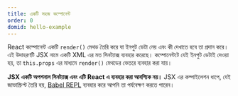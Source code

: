 ```yaml
---
title: একটি সহজ কম্পোনেন্ট
order: 0
domid: hello-example
---
```


React কম্পোনেন্ট একটি `render()` মেথড তৈরি করে যা ইনপুট ডেটা নেয় এবং কী দেখাতে হবে তা প্রদান করে। এই উদাহরণটি JSX নামে একটি XML এর মত সিনট্যাক্স ব্যবহার করেছে। কম্পোনেন্টটে যেই ইনপুট ডেটাই দেওয়া হয়, তা `this.props` এর মাধ্যমে `render()` মেথডের ভেতরে ব্যবহার করা যায়।

**JSX একটি অপশনাল সিনট্যাক্স এবং এটি React এ ব্যবহার করা আবশ্যিক নয়।** JSX এর কম্পাইলেশন ধাপে, যেই জাভাস্ক্রিপ্ট তৈরি হয়,  [Babel REPL](babel://es5-syntax-example) ব্যবহার করে আপনি তা পর্যবেক্ষণ করতে পারেন।